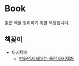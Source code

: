 # Book
읽은 책을 정리하기 위한 책장입니다.

## 책꽂이
- 아키텍처
    - [만들면서 배우는 클린 아키텍처](./architecture/cleanArchitecture/만들면서_배우는_클린_아키텍처/Intro.md)  
